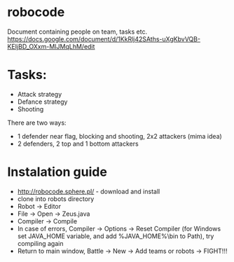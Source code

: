 # robocode 

Document containing people on team, tasks etc.
https://docs.google.com/document/d/1KkRlj42SAths-uXgKbvVQB-KEIjBD_OXxm-MIJMqLhM/edit

# Tasks:
 * Attack strategy
 * Defance strategy
 * Shooting

There are two ways:
 * 1 defender near flag, blocking and shooting, 2x2 attackers (mima idea)
 * 2 defenders, 2 top and 1 bottom attackers


# Instalation guide
 * http://robocode.sphere.pl/ - download and install
 * clone into robots directory
 * Robot -> Editor
 * File -> Open -> Zeus.java
 * Compiler -> Compile
 * In case of errors, Compiler -> Options -> Reset Compiler 
 (for Windows set JAVA_HOME variable, and add %JAVA_HOME%\bin to Path),
 try compiling again 
 * Return to main window, Battle -> New -> Add teams or robots -> FIGHT!!! 